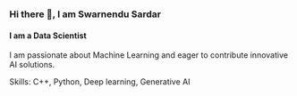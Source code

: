 
### Hi there 👋, I am Swarnendu Sardar
#### I am a Data Scientist 
I am passionate about Machine Learning and eager to contribute innovative AI solutions.

Skills: C++, Python, Deep learning, Generative AI 






<!--
**SwarnenduS/SwarnenduS** is a ✨ _special_ ✨ repository because its `README.md` (this file) appears on your GitHub profile.

Here are some ideas to get you started:

- 🔭 I’m currently working on ...
- 🌱 I’m currently learning ...
- 👯 I’m looking to collaborate on ...
- 🤔 I’m looking for help with ...
- 💬 Ask me about ...
- 📫 How to reach me: ...
- 😄 Pronouns: ...
- ⚡ Fun fact: ...
-->
